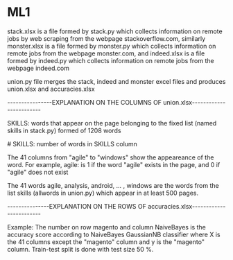 # ML1

stack.xlsx is a file formed by stack.py which collects information on remote jobs by web scraping from the webpage stackoverflow.com,
similarly monster.xlsx is a file formed by monster.py which collects information on remote jobs from the webpage monster.com,
and indeed.xlsx is a file formed by indeed.py which collects information on remote jobs from the webpage indeed.com

union.py file merges the stack, indeed  and monster excel files and produces union.xlsx and accuracies.xlsx

----------------EXPLANATION ON THE COLUMNS OF union.xlsx------------------------

SKILLS:  words that appear on the page belonging to the fixed list (named skills in stack.py)  formed of 1208 words

\# SKILLS: number of words in SKILLS column

The 41 columns from "agile" to "windows" show the appeareance of the word. For example,
agile: is 1 if the word "agile" exists in the page, and 0 if "agile" does not exist

The 41 words agile, analysis, android, ... , windows are the words from the list skills (allwords in union.py) which appear in at least 500 pages.

---------------EXPLANATION ON THE ROWS OF accuracies.xlsx------------------------

Example: The number on row magento and column NaiveBayes is the accuracy score according to NaiveBayes GaussianNB classifier where X is the 41 columns except the "magento" column and y is the "magento" column. Train-test split is done with test size 50 %.

